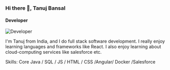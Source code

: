 ### Hi there 👋, Tanuj Bansal
#### Developer
![Developer](https://cdn-cbbpm.nitrocdn.com/KKxkYiOVcbjgogKmtsGYNQgJZSlwkhTe/assets/static/optimized/rev-495cf16/wp-content/uploads/2020/03/web-design-development.jpg)

I'm Tanuj from India, and I do full stack software development. I really enjoy learning languages and frameworks like React. I also enjoy learning  about cloud-computing services like salesforce etc.

Skills: Core Java / SQL / JS / HTML / CSS /Angular/ Docker /Salesforce 












